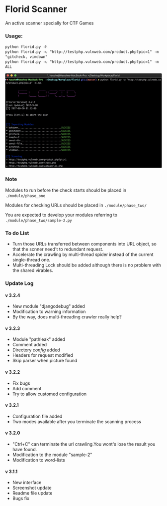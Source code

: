 # Florid Scanner
An active scanner specially for CTF Games

### Usage:

```
python florid.py -h
python florid.py -u "http://testphp.vulnweb.com/product.php?pic=1" -m "gitcheck, vimdown"
python florid.py -u "http://testphp.vulnweb.com/product.php?pic=1" -m ALL
```

![](./DOCUMENT/show.png)

### Note

Modules to run before the check starts should be placed in `./module/phase_one`

Modules for checking URLs should be placed in `./module/phase_two/`

You are expected to develop your modules referring to `./module/phase_two/sample-2.py`

### To do List

* Turn those URLs transferred between components into URL object, so that the scnner need't to redundant request.  
* Accelerate the crawling by multi-thread spider instead of the current single-thread one.
* Multi-threading Lock should be added although there is no problem with the shared virables.

### Update Log


#### v 3.2.4
* New module "djangodebug" added
* Modification to warning information
* By the way, does multi-threading crawler really help?

#### v 3.2.3
* Module "pathleak" added
* Comment added
* Directory _config_ added
* Headers for request modified
* Skip parser when picture found

#### v 3.2.2
* Fix bugs
* Add comment
* Try to allow customed configuration

#### v 3.2.1
* Configuration file added
* Two modes available after you terminate the scanning process

#### v 3.2.0

* "Ctrl+C" can terminate the url crawling.You wont's lose the result you have found.
* Modification to the module "sample-2"
* Modification to word-lists

#### v 3.1.1

* New interface
* Screenshot update
* Readme file update
* Bugs fix

